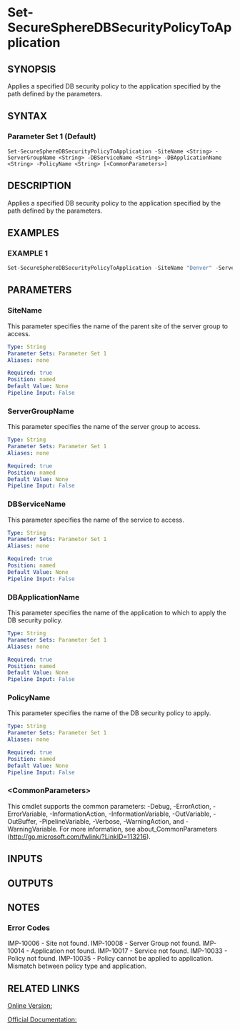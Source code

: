 ﻿# Set-SecureSphereDBSecurityPolicyToApplication

## SYNOPSIS
Applies a specified DB security policy to the application specified by the path defined by the parameters.

## SYNTAX

### Parameter Set 1 (Default)
```
Set-SecureSphereDBSecurityPolicyToApplication -SiteName <String> -ServerGroupName <String> -DBServiceName <String> -DBApplicationName <String> -PolicyName <String> [<CommonParameters>]
```

## DESCRIPTION
Applies a specified DB security policy to the application specified by the path defined by the parameters.

## EXAMPLES

### EXAMPLE 1

```powershell
Set-SecureSphereDBSecurityPolicyToApplication -SiteName "Denver" -ServerGroupName "HR-Prod" -DBServiceName "Payroll-Oracle9" -DBApplicationName "Payroll" -PolicyName "SQL Profile Policy"
```

## PARAMETERS

### SiteName
This parameter specifies the name of the parent site of the server group to access.

```yaml
Type: String
Parameter Sets: Parameter Set 1
Aliases: none

Required: true
Position: named
Default Value: None
Pipeline Input: False
```

### ServerGroupName
This parameter specifies the name of the server group to access.

```yaml
Type: String
Parameter Sets: Parameter Set 1
Aliases: none

Required: true
Position: named
Default Value: None
Pipeline Input: False
```

### DBServiceName
This parameter specifies the name of the service to access.

```yaml
Type: String
Parameter Sets: Parameter Set 1
Aliases: none

Required: true
Position: named
Default Value: None
Pipeline Input: False
```

### DBApplicationName
This parameter specifies the name of the application to which to apply the DB security policy.

```yaml
Type: String
Parameter Sets: Parameter Set 1
Aliases: none

Required: true
Position: named
Default Value: None
Pipeline Input: False
```

### PolicyName
This parameter specifies the name of the DB security policy to apply.

```yaml
Type: String
Parameter Sets: Parameter Set 1
Aliases: none

Required: true
Position: named
Default Value: None
Pipeline Input: False
```

### \<CommonParameters\>
This cmdlet supports the common parameters: -Debug, -ErrorAction, -ErrorVariable, -InformationAction, -InformationVariable, -OutVariable, -OutBuffer, -PipelineVariable, -Verbose, -WarningAction, and -WarningVariable. For more information, see about_CommonParameters (http://go.microsoft.com/fwlink/?LinkID=113216).

## INPUTS

## OUTPUTS

## NOTES

### Error Codes
IMP-10006 - Site not found.
IMP-10008 - Server Group not found.
IMP-10014 - Application not found.
IMP-10017 - Service not found.
IMP-10033 - Policy not found.
IMP-10035 - Policy cannot be applied to application. Mismatch between policy type and application.

## RELATED LINKS

[Online Version:](https://github.com/akshinmustafayev/Documentation/MD)

[Official Documentation:](https://docs.imperva.com/bundle/v13.6-api-reference-guide/page/61682.htm)



